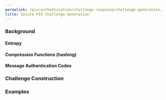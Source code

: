 ```yaml
---
permalink: /piv/authentication/challenge-response/challenge-generation/
title: Secure PIV Challenge Generation
---
```


### Background

#### Entropy

#### Compression Functions (hashing)

#### Message Authentication Codes

### Challenge Construction

### Examples